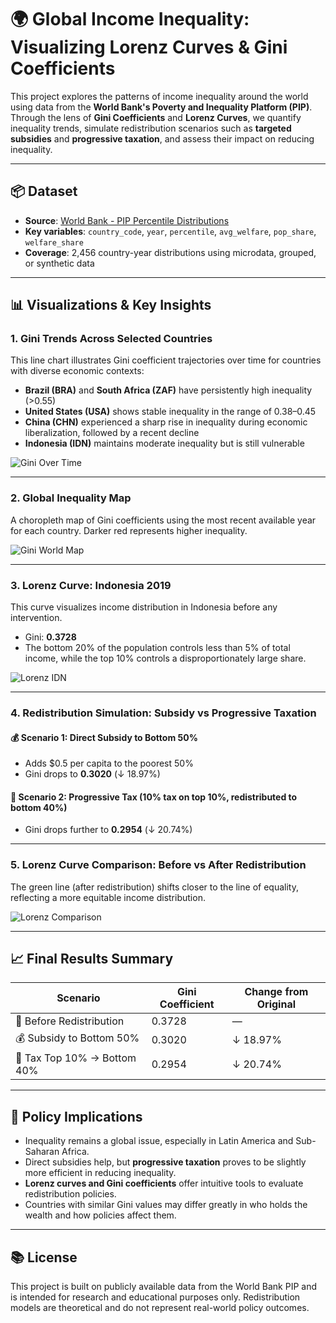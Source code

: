 # 🌍 Global Income Inequality: Visualizing Lorenz Curves & Gini Coefficients

This project explores the patterns of income inequality around the world using data from the **World Bank's Poverty and Inequality Platform (PIP)**. Through the lens of **Gini Coefficients** and **Lorenz Curves**, we quantify inequality trends, simulate redistribution scenarios such as **targeted subsidies** and **progressive taxation**, and assess their impact on reducing inequality.

---

## 📦 Dataset
- **Source**: [World Bank - PIP Percentile Distributions](https://pip.worldbank.org)
- **Key variables**: `country_code`, `year`, `percentile`, `avg_welfare`, `pop_share`, `welfare_share`
- **Coverage**: 2,456 country-year distributions using microdata, grouped, or synthetic data

---

## 📊 Visualizations & Key Insights

### 1. **Gini Trends Across Selected Countries**
This line chart illustrates Gini coefficient trajectories over time for countries with diverse economic contexts:
- **Brazil (BRA)** and **South Africa (ZAF)** have persistently high inequality (>0.55)
- **United States (USA)** shows stable inequality in the range of 0.38–0.45
- **China (CHN)** experienced a sharp rise in inequality during economic liberalization, followed by a recent decline
- **Indonesia (IDN)** maintains moderate inequality but is still vulnerable

![Gini Over Time](assets/gini_trend.png)

---

### 2. **Global Inequality Map**
A choropleth map of Gini coefficients using the most recent available year for each country. Darker red represents higher inequality.

![Gini World Map](assets/gini_world_map.png)

---

### 3. **Lorenz Curve: Indonesia 2019**
This curve visualizes income distribution in Indonesia before any intervention.
- Gini: **0.3728**
- The bottom 20% of the population controls less than 5% of total income, while the top 10% controls a disproportionately large share.

![Lorenz IDN](assets/lorenz_idn_2019.png)

---

### 4. **Redistribution Simulation: Subsidy vs Progressive Taxation**
#### 💰 Scenario 1: Direct Subsidy to Bottom 50%
- Adds $0.5 per capita to the poorest 50%
- Gini drops to **0.3020** (↓ 18.97%)

#### 💼 Scenario 2: Progressive Tax (10% tax on top 10%, redistributed to bottom 40%)
- Gini drops further to **0.2954** (↓ 20.74%)

---

### 5. **Lorenz Curve Comparison: Before vs After Redistribution**
The green line (after redistribution) shifts closer to the line of equality, reflecting a more equitable income distribution.

![Lorenz Comparison](assets/lorenz_comparison.png)

---

## 📈 Final Results Summary

| Scenario                        | Gini Coefficient | Change from Original |
|----------------------------------|------------------|------------------------|
| 🎯 Before Redistribution         | 0.3728           | —                      |
| 💰 Subsidy to Bottom 50%         | 0.3020           | ↓ 18.97%               |
| 💼 Tax Top 10% → Bottom 40%      | 0.2954           | ↓ 20.74%               |

---

## 🧭 Policy Implications
- Inequality remains a global issue, especially in Latin America and Sub-Saharan Africa.
- Direct subsidies help, but **progressive taxation** proves to be slightly more efficient in reducing inequality.
- **Lorenz curves and Gini coefficients** offer intuitive tools to evaluate redistribution policies.
- Countries with similar Gini values may differ greatly in who holds the wealth and how policies affect them.

---

## 📚 License
This project is built on publicly available data from the World Bank PIP and is intended for research and educational purposes only. Redistribution models are theoretical and do not represent real-world policy outcomes.
